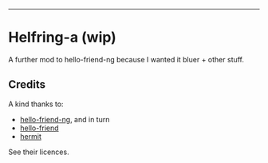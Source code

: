 ---
# Helfring-a (wip)

A further mod to hello-friend-ng because I wanted it bluer + other stuff.

## Credits

A kind thanks to:

* [hello-friend-ng][gh-ng], and in turn
* [hello-friend][gh-hello-friend]
* [hermit][gh-hermit] 

[gh-ng]: https://github.com/rhazdon/hugo-theme-hello-friend-ng
[gh-hello-friend]: https://github.com/panr/hugo-theme-hello-friend
[gh-hermit]: https://github.com/Track3/hermit

See their licences.
